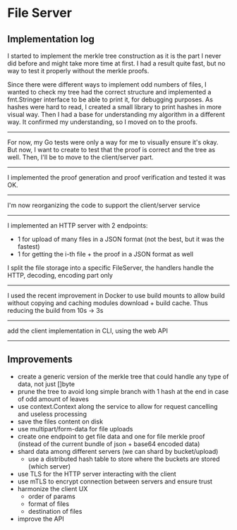 # File Server

## Implementation log

I started to implement the merkle tree construction as it is the part I never did before and might take more time at first. I had a result quite fast, but no way to test it properly without the merkle proofs.

Since there were different ways to implement odd numbers of files, I wanted to check my tree had the correct structure and implemented a fmt.Stringer interface to be able to print it, for debugging purposes. As hashes were hard to read, I created a small library to print hashes in more visual way. Then I had a base for understanding my algorithm in a different way. It confirmed my understanding, so I moved on to the proofs.

---

For now, my Go tests were only a way for me to visually ensure it's okay. But now, I want to create to test that the proof is correct and the tree as well. Then, I'll be to move to the client/server part.

---

I implemented the proof generation and proof verification and tested it was OK.

---

I'm now reorganizing the code to support the client/server service

---

I implemented an HTTP server with 2 endpoints:
- 1 for upload of many files in a JSON format (not the best, but it was the fastest)
- 1 for getting the i-th file + the proof in a JSON format as well

I split the file storage into a specific FileServer, the handlers handle the HTTP, decoding, encoding part only

---

I used the recent improvement in Docker to use build mounts to allow build without copying and caching modules download + build cache. Thus reducing the build from 10s -> 3s

---

add the client implementation in CLI, using the web API

---

## Improvements

- create a generic version of the merkle tree that could handle any type of data, not just []byte
- prune the tree to avoid long simple branch with 1 hash at the end in case of odd amount of leaves
- use context.Context along the service to allow for request cancelling and useless processing
- save the files content on disk
- use multipart/form-data for file uploads
- create one endpoint to get file data and one for file merkle proof (instead of the current bundle of json + base64 encoded data)
- shard data among different servers (we can shard by bucket/upload)
  - use a distributed hash table to store where the buckets are stored (which server)
- use TLS for the HTTP server interacting with the client
- use mTLS to encrypt connection between servers and ensure trust
- harmonize the client UX
  - order of params
  - format of files
  - destination of files
- improve the API
